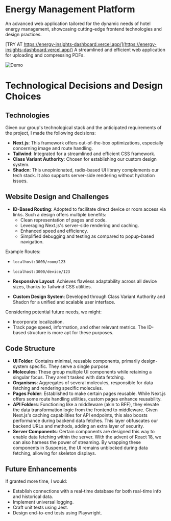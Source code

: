 # Energy Management Platform

An advanced web application tailored for the dynamic needs of hotel energy management, showcasing cutting-edge frontend technologies and design practices.

[TRY AT https://energy-insights-dashboard.vercel.app/](https://energy-insights-dashboard.vercel.app/)
A streamlined and efficient web application for uploading and compressing PDFs.

![Demo](./assets/demo.gif)

# Technological Decisions and Design Choices

## Technologies

Given our group's technological stack and the anticipated requirements of the project, I made the following decisions:

- **Next.js**: This framework offers out-of-the-box optimizations, especially concerning image and route handling.
- **Tailwind**: Integrated for a streamlined and efficient CSS framework.
- **Class Variant Authority**: Chosen for establishing our custom design system.
- **Shadcn**: This unopinionated, radix-based UI library complements our tech stack. It also supports server-side rendering without hydration issues.

## Website Design and Challenges

- **ID-Based Routing**: Adopted to facilitate direct device or room access via links. Such a design offers multiple benefits:
  - Clean representation of pages and code.
  - Leveraging Next.js's server-side rendering and caching.
  - Enhanced speed and efficiency.
  - Simplified debugging and testing as compared to popup-based navigation.

Example Routes:

- `localhost:3000/room/123`
- `localhost:3000/device/123`

- **Responsive Layout**: Achieves flawless adaptability across all device sizes, thanks to Tailwind CSS utilities.
- **Custom Design System**: Developed through Class Variant Authority and Shadcn for a unified and scalable user interface.

Considering potential future needs, we might:

- Incorporate localization.
- Track page speed, information, and other relevant metrics. The ID-based structure is more apt for these purposes.

## Code Structure

- **UI Folder**: Contains minimal, reusable components, primarily design-system specific. They serve a single purpose.
- **Molecules**: These group multiple UI components while retaining a singular focus. They aren't tasked with data fetching.
- **Organisms**: Aggregates of several molecules, responsible for data fetching and rendering specific molecules.
- **Pages Folder**: Established to make certain pages reusable. While Next.js offers some route handling utilities, custom pages enhance reusability.
- **API Folders**: Functioning like a middleware (akin to BFF), they elevate the data transformation logic from the frontend to middleware. Given Next.js's caching capabilities for API endpoints, this also boosts performance during backend data fetches. This layer obfuscates our backend URLs and methods, adding an extra layer of security.
- **Server Components**: Certain components are designed this way to enable data fetching within the server. With the advent of React 18, we can also harness the power of streaming. By wrapping these components in Suspense, the UI remains unblocked during data fetching, allowing for skeleton displays.

## Future Enhancements

If granted more time, I would:

- Establish connections with a real-time database for both real-time info and historical data.
- Implement universal logging.
- Craft unit tests using Jest.
- Design end-to-end tests using Playwright.
